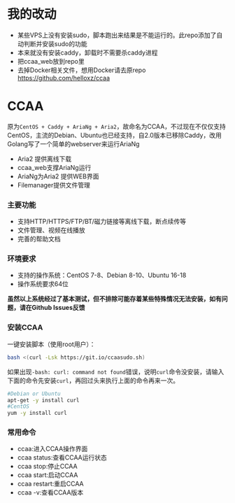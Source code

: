 # 我的改动
- 某些VPS上没有安装sudo，脚本跑出来结果是不能运行的。此repo添加了自动判断并安装sudo的功能
- 本来就没有安装caddy，卸载时不需要杀caddy进程
- 把ccaa_web放到repo里
- 去掉Docker相关文件，想用Docker请去原repo https://github.com/helloxz/ccaa

# CCAA

原为`CentOS + Caddy + AriaNg + Aria2`，故命名为CCAA，不过现在不仅仅支持CentOS，主流的Debian、Ubuntu也已经支持，自2.0版本已移除Caddy，改用Golang写了一个简单的webserver来运行AriaNg

- Aria2 提供离线下载
- ccaa_web支撑AriaNg运行
- AriaNg为Aria2 提供WEB界面
- Filemanager提供文件管理

### 主要功能

* 支持HTTP/HTTPS/FTP/BT/磁力链接等离线下载，断点续传等
* 文件管理、视频在线播放
* 完善的帮助文档

### 环境要求

* 支持的操作系统：CentOS 7-8、Debian 8-10、Ubuntu 16-18
* 操作系统要求64位

**虽然以上系统经过了基本测试，但不排除可能存着某些特殊情况无法安装，如有问题，请在Github Issues反馈**

### 安装CCAA

一键安装脚本（使用root用户）：
```bash
bash <(curl -Lsk https://git.io/ccaasudo.sh)
```
如果出现`-bash: curl: command not found`错误，说明`curl`命令没安装，请输入下面的命令先安装`curl`，再回过头来执行上面的命令再来一次。

```bash
#Debian or Ubuntu
apt-get -y install curl
#CentOS
yum -y install curl
```

### 常用命令

* ccaa:进入CCAA操作界面
* ccaa status:查看CCAA运行状态
* ccaa stop:停止CCAA
* ccaa start:启动CCAA
* ccaa restart:重启CCAA
* ccaa -v:查看CCAA版本
